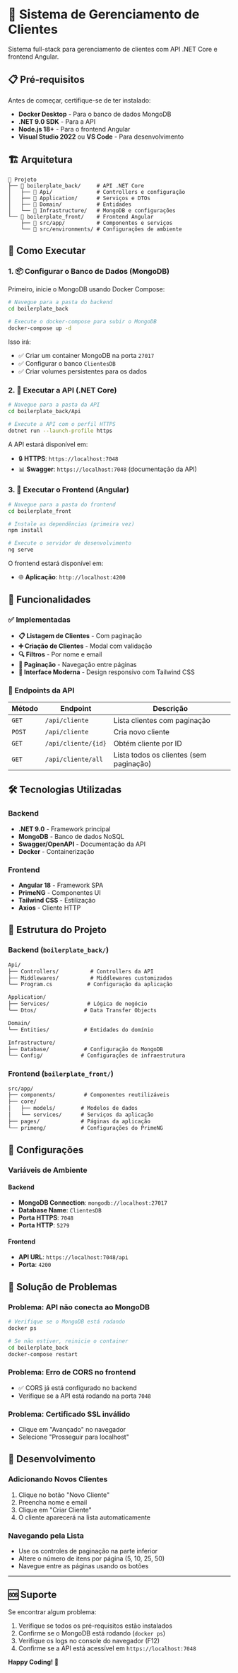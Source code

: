 # 🚀 Sistema de Gerenciamento de Clientes

Sistema full-stack para gerenciamento de clientes com API .NET Core e frontend Angular.

## 📋 Pré-requisitos

Antes de começar, certifique-se de ter instalado:

- **Docker Desktop** - Para o banco de dados MongoDB
- **.NET 9.0 SDK** - Para a API
- **Node.js 18+** - Para o frontend Angular
- **Visual Studio 2022** ou **VS Code** - Para desenvolvimento

## 🏗️ Arquitetura

```
📁 Projeto
├── 📁 boilerplate_back/     # API .NET Core
│   ├── 📁 Api/              # Controllers e configuração
│   ├── 📁 Application/      # Serviços e DTOs
│   ├── 📁 Domain/           # Entidades
│   └── 📁 Infrastructure/   # MongoDB e configurações
└── 📁 boilerplate_front/    # Frontend Angular
    ├── 📁 src/app/          # Componentes e serviços
    └── 📁 src/environments/ # Configurações de ambiente
```

## 🚀 Como Executar

### 1. 📦 Configurar o Banco de Dados (MongoDB)

Primeiro, inicie o MongoDB usando Docker Compose:

```bash
# Navegue para a pasta do backend
cd boilerplate_back

# Execute o docker-compose para subir o MongoDB
docker-compose up -d
```

Isso irá:

- ✅ Criar um container MongoDB na porta `27017`
- ✅ Configurar o banco `ClientesDB`
- ✅ Criar volumes persistentes para os dados

### 2. 🔧 Executar a API (.NET Core)

```bash
# Navegue para a pasta da API
cd boilerplate_back/Api

# Execute a API com o perfil HTTPS
dotnet run --launch-profile https
```

A API estará disponível em:

- 🔒 **HTTPS**: `https://localhost:7048`
- 📊 **Swagger**: `https://localhost:7048` (documentação da API)

### 3. 🎨 Executar o Frontend (Angular)

```bash
# Navegue para a pasta do frontend
cd boilerplate_front

# Instale as dependências (primeira vez)
npm install

# Execute o servidor de desenvolvimento
ng serve
```

O frontend estará disponível em:

- 🌐 **Aplicação**: `http://localhost:4200`

## 🎯 Funcionalidades

### ✅ Implementadas

- **📋 Listagem de Clientes** - Com paginação
- **➕ Criação de Clientes** - Modal com validação
- **🔍 Filtros** - Por nome e email
- **📄 Paginação** - Navegação entre páginas
- **🎨 Interface Moderna** - Design responsivo com Tailwind CSS

### 🔄 Endpoints da API

| Método | Endpoint | Descrição |
|--------|----------|-----------|
| `GET` | `/api/cliente` | Lista clientes com paginação |
| `POST` | `/api/cliente` | Cria novo cliente |
| `GET` | `/api/cliente/{id}` | Obtém cliente por ID |
| `GET` | `/api/cliente/all` | Lista todos os clientes (sem paginação) |

## 🛠️ Tecnologias Utilizadas

### Backend

- **.NET 9.0** - Framework principal
- **MongoDB** - Banco de dados NoSQL
- **Swagger/OpenAPI** - Documentação da API
- **Docker** - Containerização

### Frontend

- **Angular 18** - Framework SPA
- **PrimeNG** - Componentes UI
- **Tailwind CSS** - Estilização
- **Axios** - Cliente HTTP

## 📁 Estrutura do Projeto

### Backend (`boilerplate_back/`)

``` md
Api/
├── Controllers/          # Controllers da API
├── Middlewares/          # Middlewares customizados
└── Program.cs           # Configuração da aplicação

Application/
├── Services/            # Lógica de negócio
└── Dtos/               # Data Transfer Objects

Domain/
└── Entities/           # Entidades do domínio

Infrastructure/
├── Database/           # Configuração do MongoDB
└── Config/            # Configurações de infraestrutura
```

### Frontend (`boilerplate_front/`)

``` md
src/app/
├── components/         # Componentes reutilizáveis
├── core/
│   ├── models/        # Modelos de dados
│   └── services/      # Serviços da aplicação
├── pages/             # Páginas da aplicação
└── primeng/           # Configurações do PrimeNG
```

## 🔧 Configurações

### Variáveis de Ambiente

#### Backend

- **MongoDB Connection**: `mongodb://localhost:27017`
- **Database Name**: `ClientesDB`
- **Porta HTTPS**: `7048`
- **Porta HTTP**: `5279`

#### Frontend

- **API URL**: `https://localhost:7048/api`
- **Porta**: `4200`

## 🐛 Solução de Problemas

### Problema: API não conecta ao MongoDB

```bash
# Verifique se o MongoDB está rodando
docker ps

# Se não estiver, reinicie o container
cd boilerplate_back
docker-compose restart
```

### Problema: Erro de CORS no frontend

- ✅ CORS já está configurado no backend
- Verifique se a API está rodando na porta `7048`

### Problema: Certificado SSL inválido

- Clique em "Avançado" no navegador
- Selecione "Prosseguir para localhost"

## 📝 Desenvolvimento

### Adicionando Novos Clientes

1. Clique no botão "Novo Cliente"
2. Preencha nome e email
3. Clique em "Criar Cliente"
4. O cliente aparecerá na lista automaticamente

### Navegando pela Lista

- Use os controles de paginação na parte inferior
- Altere o número de itens por página (5, 10, 25, 50)
- Navegue entre as páginas usando os botões
---

## 🆘 Suporte

Se encontrar algum problema:

1. Verifique se todos os pré-requisitos estão instalados
2. Confirme se o MongoDB está rodando (`docker ps`)
3. Verifique os logs no console do navegador (F12)
4. Confirme se a API está acessível em `https://localhost:7048`

**Happy Coding! 🎉**

